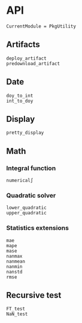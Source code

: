 # API
```@meta
CurrentModule = PkgUtility
```




## Artifacts

```@docs
deploy_artifact
predownload_artifact
```




## Date
```@docs
doy_to_int
int_to_doy
```




## Display

```@docs
pretty_display
```




## Math

### Integral function

```@docs
numerical∫
```

### Quadratic solver

```@docs
lower_quadratic
upper_quadratic
```

### Statistics extensions

```@docs
mae
mape
mase
nanmax
nanmean
nanmin
nanstd
rmse
```




## Recursive test

```@docs
FT_test
NaN_test
```
